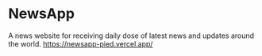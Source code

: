 # NewsApp
A news website for receiving daily dose of latest news and updates around the world.
https://newsapp-pied.vercel.app/
